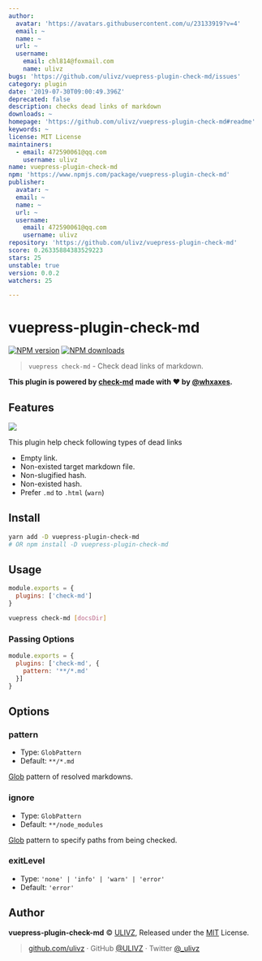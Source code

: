 ```yaml
---
author:
  avatar: 'https://avatars.githubusercontent.com/u/23133919?v=4'
  email: ~
  name: ~
  url: ~
  username:
    email: chl814@foxmail.com
    name: ulivz
bugs: 'https://github.com/ulivz/vuepress-plugin-check-md/issues'
category: plugin
date: '2019-07-30T09:00:49.396Z'
deprecated: false
description: checks dead links of markdown
downloads: ~
homepage: 'https://github.com/ulivz/vuepress-plugin-check-md#readme'
keywords: ~
license: MIT License
maintainers:
  - email: 472590061@qq.com
    username: ulivz
name: vuepress-plugin-check-md
npm: 'https://www.npmjs.com/package/vuepress-plugin-check-md'
publisher:
  avatar: ~
  email: ~
  name: ~
  url: ~
  username:
    email: 472590061@qq.com
    username: ulivz
repository: 'https://github.com/ulivz/vuepress-plugin-check-md'
score: 0.26335884383529223
stars: 25
unstable: true
version: 0.0.2
watchers: 25

---
```


# vuepress-plugin-check-md

[![NPM version](https://badgen.net/npm/v/vuepress-plugin-check-md)](https://npmjs.com/package/vuepress-plugin-check-md) [![NPM downloads](https://badgen.net/npm/dm/vuepress-plugin-check-md)](https://npmjs.com/package/vuepress-plugin-check-md)


> `vuepress check-md` - Check dead links of markdown.

**This plugin is powered by [check-md](https://github.com/whxaxes/check-md) made with ❤️ by [@whxaxes](https://github.com/whxaxes).**

## Features

![](./assets/demo.png)

This plugin help check following types of dead links

- Empty link.
- Non-existed target markdown file.
- Non-slugified hash.
- Non-existed hash.
- Prefer `.md` to `.html` (`warn`)

## Install

```bash
yarn add -D vuepress-plugin-check-md
# OR npm install -D vuepress-plugin-check-md
```

## Usage

```javascript
module.exports = {
  plugins: ['check-md']
}
```

```bash
vuepress check-md [docsDir]
```

### Passing Options

```javascript
module.exports = {
  plugins: ['check-md', {
    pattern: '**/*.md'
  }]
}
```

## Options

### pattern

- Type: `GlobPattern`
- Default: `**/*.md`

[Glob](https://github.com/isaacs/node-glob) pattern of resolved markdowns.

### ignore

- Type: `GlobPattern`
- Default: `**/node_modules`

[Glob](https://github.com/isaacs/node-glob) pattern to specify paths from being checked.

### exitLevel

- Type: `'none' | 'info' | 'warn' | 'error'`
- Default: `'error'`


## Author

**vuepress-plugin-check-md** © [ULIVZ](https://github.com/ulivz), Released under the [MIT](./LICENSE) License.<br>

> [github.com/ulivz](https://github.com/ulivz) · GitHub [@ULIVZ](https://github.com/ulivz) · Twitter [@_ulivz](https://twitter.com/_ulivz)


